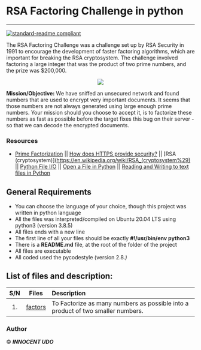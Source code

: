 # RSA Factoring Challenge in python
___
[![standard-readme compliant](https://img.shields.io/badge/readme%20style-standard-brightgreen.svg?style=flat-square)](https://github.com/Innocentsax/standard-readme)

The RSA Factoring Challenge was a challenge set up by RSA Security in 1991 to encourage the development of faster factoring algorithms, which are important for breaking the RSA cryptosystem. The challenge involved factoring a large integer that was the product of two prime numbers, and the prize was $200,000.

<p align="center">
<img src="https://www.packetmania.net/en/2022/01/22/Python-Textbook-RSA/finding-prime-en.jpg">
</p>

**Mission/Objective:**
We have sniffed an unsecured network and found numbers that are used to encrypt very important documents. It seems that those numbers are not always generated using large enough prime numbers. Your mission should you choose to accept it, is to factorize these numbers as fast as possible before the target fixes this bug on their server - so that we can decode the encrypted documents.

### Resources
* [Prime Factorization](https://privacycanada.net/mathematics/prime-factorization/) || [How does HTTPS provide security?](https://stackoverflow.com/questions/3968095/how-does-https-provide-security) || [RSA (cryptosystem)](https://en.wikipedia.org/wiki/RSA_(cryptosystem%29) || [Python File I/O](https://www.programiz.com/python-programming/file-operation) || [Open a File in Python](https://pynative.com/python-file-open/) || [Reading and Writing to text files in Python](https://www.geeksforgeeks.org/reading-writing-text-files-python/)

## General Requirements
* You can choose the language of your choice, though this project was written in python language
* All the files was interpreted/compiled on Ubuntu 20.04 LTS using python3 (version 3.8.5)
* All files ends with a new line
* The first line of all your files should be exactly **#!/usr/bin/env python3**
* There is a **README.md** file, at the root of the folder of the project
* All files are executable
* All coded used the pycodestyle (version 2.8.*)*

## List of files and description:
| S/N   |       Files          |        Description  |
|:-----:|:--------------------:|:-------------------|
|1. | [factors](https://github.com/Innocentsax/RSA-Factoring-Challenge/factors) | To Factorize as many numbers as possible into a product of two smaller numbers.|

### Author

© ***INNOCENT UDO***
